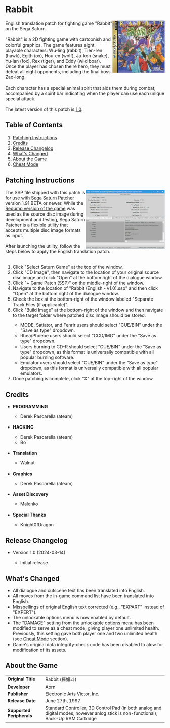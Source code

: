 <h1>Rabbit</h1>
<img width="165" height="165" align="right" src="https://github.com/DerekPascarella/Rabbit-EnglishPatchSaturn/blob/main/images/cover.png?raw=true">English translation patch for fighting game "Rabbit" on the Sega Saturn.
<br><br>
"Rabbit" is a 2D fighting game with cartoonish and colorful graphics. The game features eight playable characters: Wu-ling (rabbit), Tien-ren (hawk), Egith (ox), Hou-en (wolf), Ja-koh (snake), Yu-lan (fox), Rex (tiger), and Eddy (wild boar). Once the player has chosen theire hero, they must defeat all eight opponents, including the final boss Zao-long.
<br><br>
Each character has a special animal spirit that aids them during combat, accompanied by a spirit bar indicating when the player can use each unique special attack.
<br><br>
The latest version of this patch is <a href="https://github.com/DerekPascarella/Rabbit-EnglishPatchSaturn/releases/download/1.0/Rabbit.English.-.v1.0.ssp">1.0</a>.

<h2>Table of Contents</h2>

1. [Patching Instructions](#patching-instructions)
2. [Credits](#credits)
3. [Release Changelog](#release-changelog)
4. [What's Changed](#whats-changed)
5. [About the Game](#about-the-game)
8. [Cheat Mode](#cheat-mode)

<h2>Patching Instructions</h2>
<img align="right" width="250" height="187" src="https://github.com/DerekPascarella/Rabbit-EnglishPatchSaturn/blob/main/images/patcher.png?raw=true">The SSP file shipped with this patch is for use with <a href="https://segaxtreme.net/resources/sega-saturn-patcher.73/">Sega Saturn Patcher</a> version 1.91 BETA or newer. While the <a href="http://redump.org/disc/34316/">Redump version of the game</a> was used as the source disc image during development and testing, Sega Saturn Patcher is a flexible utility that accepts multiple disc image formats as input.
<br><br>
After launching the utility, follow the steps below to apply the English translation patch.
<br><br>
<ol type="1">
  <li>Click "Select Saturn Game" at the top of the window.</li>
  <li>Click "CD Image", then navigate to the location of your original source disc image and click "Open" at the bottom right of the dialogue window.</li>
  <li>Click "+ Game Patch (SSP)" on the middle-right of the window.</li>
  <li>Navigate to the location of "Rabbit (English - v1.0).ssp" and then click "Open" at the bottom right of the dialogue window.</li>
  <li>Check the box at the bottom-right of the window labeled "Separate Track Files (if applicable)".</li>
  <li>Click "Build Image" at the bottom-right of the window and then navigate to the target folder where patched disc image should be stored.</li>
    <ul>
      <li>MODE, Satiator, and Fenrir users should select "CUE/BIN" under the "Save as type" dropdown.</li>
      <li>Rhea/Phoebe users should select "CCD/IMG" under the "Save as type" dropdown.
      <li>Users burning to CD-R should select "CUE/BIN" under the "Save as type" dropdown, as this format is universally compatible with all popular burning software.</li>
      <li>Emulator users should select "CUE/BIN" under the "Save as type" dropdown, as this format is universally compatible with all popular emulators.</li>
    </ul>
  <li>Once patching is complete, click "X" at the top-right of the window.</li>
</ol>

<h2>Credits</h2>
<ul>
  <li>
    <b>PROGRAMMING</b>
  </li>
  <ul>
    <li>Derek Pascarella (ateam)</li>
  </ul>
  <br>
  <li>
    <b>HACKING</b>
  </li>
  <ul>
    <li>Derek Pascarella (ateam)</li>
    <li>Bo</li>
  </ul>
  <br>
  <li>
    <b>Translation</b>
  </li>
  <ul>
    <li>Walnut</li>
  </ul>
  <br>
  <li>
    <b>Graphics</b>
  </li>
  <ul>
    <li>Derek Pascarella (ateam)</li>
  </ul>
  <br>
  <li>
    <b>Asset Discovery</b>
  </li>
  <ul>
    <li>Malenko</li>
  </ul>
  <br>
  <li>
    <b>Special Thanks</b>
  </li>
  <ul>
    <li>Knight0fDragon</li>
  </ul>
</ul>

<h2>Release Changelog</h2>
<ul>
 <li>Version 1.0 (2024-03-14)</li>
 <ul>
  <li>Initial release.</li>
 </ul>
</ul>

<h2>What's Changed</h2>
<ul>
 <li>All dialogue and cutscene text has been translated into English.</li>
 <li>All moves from the in-game command list have been translated into English.</li>
 <li>Misspellings of original English text corrected (e.g., "EXPART" instead of "EXPERT").</li>
 <li>The unlockable options menu is now enabled by default.</li>
 <li>The "DAMAGE" setting from the unlockable options menu has been modified to serve as a cheat mode, giving player one unlimited health. Previously, this setting gave both player one and two unlimited health (see <a href="#cheat-mode">Cheat Mode</a> section).</li>
 <li>Game's original data integrity-check code has been disabled to alow for modification of its assets.</li>
</ul>

<h2>About the Game</h2>
<table>
<tr>
<td><b>Original Title</b></td>
<td>Rabbit (羅媚斗)</td>
</tr>
<td><b>Developer</b></td>
<td>Aorn</td>
</tr>
<tr>
<td><b>Publisher</b></td>
<td>Electronic Arts Victor, Inc.</td>
</tr>
<tr>
<td><b>Release Date</b></td>
<td>June 27th, 1997</td>
</tr>
<tr>
<td><b>Supported Peripherals</b></td>
<td>Standard Controller, 3D Control Pad (in both analog and digital modes, however anlog stick is non-functional), Back-Up RAM Cartridge</td>
</tr>
</tr>
</table>
